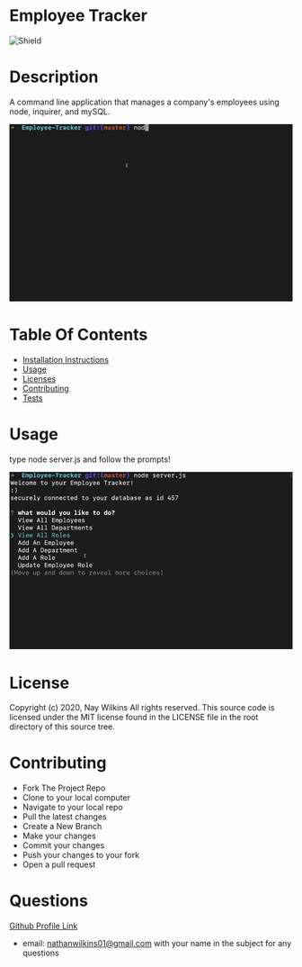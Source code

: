 
  # Employee Tracker
  ![Shield](https://img.shields.io/static/v1?label=License&message=MIT_license&color=green)
  # Description
  A command line application that manages a company's employees using node, inquirer, and mySQL.

  ![Application](Assets/Application.gif)


  # Table Of Contents
  
  - [Installation Instructions](#installation-instructions)
  - [Usage](#usage)
  - [Licenses](#licenses)
  - [Contributing](#contributing)
  - [Tests](#tests)
  

  # Usage 

  type node server.js and follow the prompts!

  ![Application](Assets/Application2.gif)

  # License
  Copyright (c) 2020, Nay Wilkins
All rights reserved.
  This source code is licensed under the MIT license found in the
LICENSE file in the root directory of this source tree. 
  # Contributing
  
  - Fork The Project Repo
  - Clone to your local computer
  - Navigate to your local repo
  - Pull the latest changes
  - Create a New Branch
  - Make your changes
  - Commit your changes
  - Push your changes to your fork
  - Open a pull request
  
  
  # Questions
  
  [Github Profile Link](https://github.com/naywilkins512)
  - email: [nathanwilkins01@gmail.com](mailto:nathanwilkins01@gmail.com) with your name in the subject for any questions
